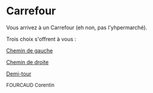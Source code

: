 # **Carrefour**

Vous arrivez à un Carrefour (eh non, pas l'yhpermarché).

Trois choix s'offrent à vous :

[Chemin de gauche](https://github.com/cfourcaud/TP2_Groupe3/blob/main/Lieu12.md)

[Chemin de droite](https://github.com/cfourcaud/TP2_Groupe3/blob/main/Lieu7.md)

[Demi-tour](https://github.com/cfourcaud/TP2_Groupe3/blob/main/Lieu10.md)

<font size="2"> FOURCAUD Corentin </font>
